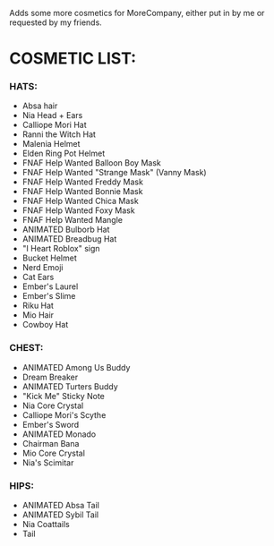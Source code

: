 Adds some more cosmetics for MoreCompany, either put in by me or requested by my friends.

# COSMETIC LIST:

### HATS:
- Absa hair
- Nia Head + Ears
- Calliope Mori Hat
- Ranni the Witch Hat
- Malenia Helmet
- Elden Ring Pot Helmet
- FNAF Help Wanted Balloon Boy Mask
- FNAF Help Wanted "Strange Mask" (Vanny Mask)
- FNAF Help Wanted Freddy Mask
- FNAF Help Wanted Bonnie Mask
- FNAF Help Wanted Chica Mask
- FNAF Help Wanted Foxy Mask
- FNAF Help Wanted Mangle
- ANIMATED Bulborb Hat
- ANIMATED Breadbug Hat
- "I Heart Roblox" sign
- Bucket Helmet
- Nerd Emoji
- Cat Ears
- Ember's Laurel
- Ember's Slime
- Riku Hat
- Mio Hair
- Cowboy Hat


### CHEST:
- ANIMATED Among Us Buddy
- Dream Breaker
- ANIMATED Turters Buddy
- "Kick Me" Sticky Note
- Nia Core Crystal
- Calliope Mori's Scythe
- Ember's Sword
- ANIMATED Monado
- Chairman Bana
- Mio Core Crystal
- Nia's Scimitar

### HIPS:
- ANIMATED Absa Tail
- ANIMATED Sybil Tail
- Nia Coattails
- Tail